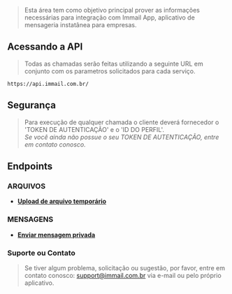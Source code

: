 > Esta área tem como objetivo principal prover as informações necessárias para integração com Immail App, aplicativo de mensageria instatânea para empresas.

## Acessando a API

> Todas as chamadas serão feitas utilizando a seguinte URL em conjunto com os parametros solicitados para cada serviço.

```
https://api.immail.com.br/
```
## Segurança

> Para execução de qualquer chamada o cliente deverá fornecedor o 'TOKEN DE AUTENTICAÇÃO' e o 'ID DO PERFIL'.<br>
_Se você ainda não possue o seu TOKEN DE AUTENTICAÇÃO, entre em contato conosco._

## Endpoints

### ARQUIVOS

- **[Upload de arquivo temporário](v1/files/upload-temp-file.md)**

### MENSAGENS

- **[Enviar mensagem privada](v1/messages/send-private-message.md)**

### Suporte ou Contato

> Se tiver algum problema, solicitação ou sugestão, por favor, entre em contato conosco: support@immail.com.br via e-mail ou pelo próprio aplicativo.
